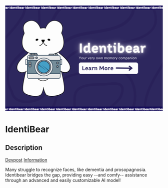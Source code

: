 ![IdentiBear](./assets/IdentiBear.png)

# IdentiBear

## Description
[Devpost](https://devpost.com/software/identibear-your-memory-companion)
[Information](https://docs.google.com/presentation/d/1go3uLWJTtiXFYSvEecDNtHnmftTZUSRyK4jDp5ASDAo/edit#slide=id.g276837f88f9_0_0)

Many struggle to recognize faces, like dementia and prosopagnosia. Identibear bridges the gap, providing easy --and comfy-- assistance through an advanced and easily customizable AI model!